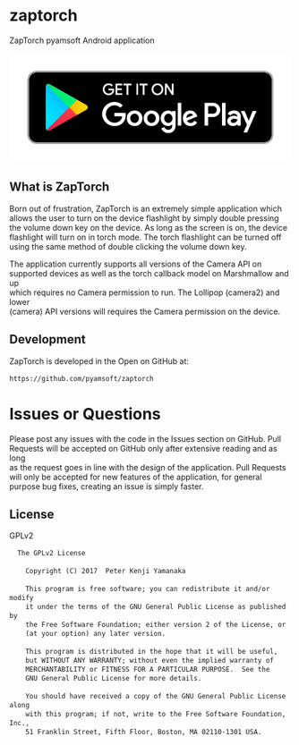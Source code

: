 # zaptorch
ZapTorch pyamsoft Android application

[![Get it on Google Play](https://raw.githubusercontent.com/pyamsoft/zaptorch/master/art/google-play-badge.png)][1]

## What is ZapTorch

Born out of frustration, ZapTorch is an extremely simple application which  
allows the user to turn on the device flashlight by simply double pressing  
the volume down key on the device. As long as the screen is on, the device  
flashlight will turn on in torch mode. The torch flashlight can be turned off  
using the same method of double clicking the volume down key.

The application currently supports all versions of the Camera API on  
supported devices as well as the torch callback model on Marshmallow and up  
which requires no Camera permission to run. The Lollipop (camera2) and lower  
(camera) API versions will requires the Camera permission on the device.  

## Development

ZapTorch is developed in the Open on GitHub at:  
```
https://github.com/pyamsoft/zaptorch
```

# Issues or Questions

Please post any issues with the code in the Issues section on GitHub. Pull  
Requests will be accepted on GitHub only after extensive reading and as long  
as the request goes in line with the design of the application. Pull Requests  
will only be accepted for new features of the application, for general  
purpose bug fixes, creating an issue is simply faster.

[1]: https://play.google.com/store/apps/details?id=com.pyamsoft.zaptorch

## License

GPLv2

```
  The GPLv2 License

    Copyright (C) 2017  Peter Kenji Yamanaka

    This program is free software; you can redistribute it and/or modify
    it under the terms of the GNU General Public License as published by
    the Free Software Foundation; either version 2 of the License, or
    (at your option) any later version.

    This program is distributed in the hope that it will be useful,
    but WITHOUT ANY WARRANTY; without even the implied warranty of
    MERCHANTABILITY or FITNESS FOR A PARTICULAR PURPOSE.  See the
    GNU General Public License for more details.

    You should have received a copy of the GNU General Public License along
    with this program; if not, write to the Free Software Foundation, Inc.,
    51 Franklin Street, Fifth Floor, Boston, MA 02110-1301 USA.
```
